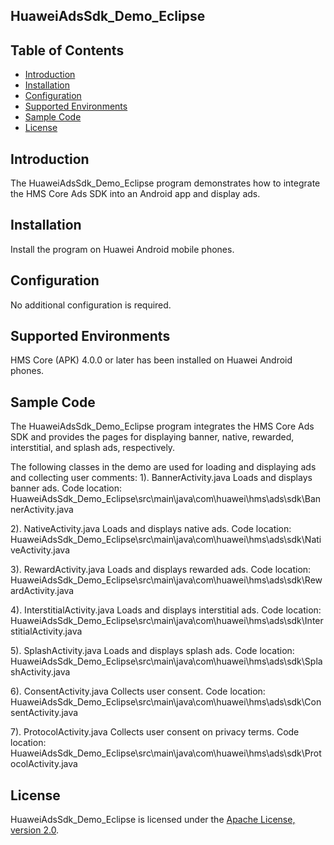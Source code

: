 ## HuaweiAdsSdk_Demo_Eclipse


## Table of Contents

 * [Introduction](#introduction)
 * [Installation](#installation)
 * [Configuration ](#configuration)
 * [Supported Environments](#supported-environments)
 * [Sample Code](#sample-code)
 * [License](#license)
 
 
## Introduction
The HuaweiAdsSdk_Demo_Eclipse program demonstrates how to integrate the HMS Core Ads SDK into an Android app and display ads.

## Installation
Install the program on Huawei Android mobile phones.

## Configuration 
No additional configuration is required.
    
## Supported Environments
HMS Core (APK) 4.0.0 or later has been installed on Huawei Android phones.
	
## Sample Code
The HuaweiAdsSdk_Demo_Eclipse program integrates the HMS Core Ads SDK and provides the pages for displaying banner, native, rewarded, interstitial, and splash ads, respectively.

The following classes in the demo are used for loading and displaying ads and collecting user comments:
1). BannerActivity.java
Loads and displays banner ads.
Code location: HuaweiAdsSdk_Demo_Eclipse\src\main\java\com\huawei\hms\ads\sdk\BannerActivity.java
    
2). NativeActivity.java
Loads and displays native ads.
Code location: HuaweiAdsSdk_Demo_Eclipse\src\main\java\com\huawei\hms\ads\sdk\NativeActivity.java
    
3). RewardActivity.java
Loads and displays rewarded ads.
Code location: HuaweiAdsSdk_Demo_Eclipse\src\main\java\com\huawei\hms\ads\sdk\RewardActivity.java
	
4). InterstitialActivity.java
Loads and displays interstitial ads.
Code location: HuaweiAdsSdk_Demo_Eclipse\src\main\java\com\huawei\hms\ads\sdk\InterstitialActivity.java
	
5). SplashActivity.java
Loads and displays splash ads.
Code location: HuaweiAdsSdk_Demo_Eclipse\src\main\java\com\huawei\hms\ads\sdk\SplashActivity.java
	
6). ConsentActivity.java
Collects user consent.
Code location: HuaweiAdsSdk_Demo_Eclipse\src\main\java\com\huawei\hms\ads\sdk\ConsentActivity.java
    
7). ProtocolActivity.java
Collects user consent on privacy terms.
Code location: HuaweiAdsSdk_Demo_Eclipse\src\main\java\com\huawei\hms\ads\sdk\ProtocolActivity.java

##  License
HuaweiAdsSdk_Demo_Eclipse is licensed under the [Apache License, version 2.0](http://www.apache.org/licenses/LICENSE-2.0).
